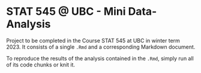 # STAT 545 @ UBC - Mini Data-Analysis

Project to be completed in the Course STAT 545 at UBC in winter term 2023. It consists of a single `.Rmd` and a corresponding Markdown document.

To reproduce the results of the analysis contained in the `.Rmd`, simply run all of its code chunks or knit it.